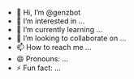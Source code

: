- 👋 Hi, I’m @genzbot
- 👀 I’m interested in ...
- 🌱 I’m currently learning ...
- 💞️ I’m looking to collaborate on ...
- 📫 How to reach me ...
- 😄 Pronouns: ...
- ⚡ Fun fact: ...

<!---
genzbot/genzbot is a ✨ special ✨ repository because its `README.md` (this file) appears on your GitHub profile.
You can click the Preview link to take a look at your changes.
--->
